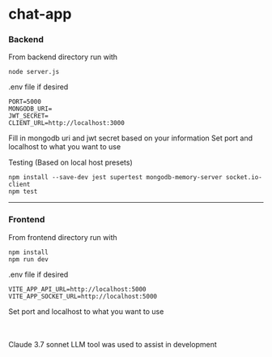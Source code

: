 # chat-app

### Backend

From backend directory run with

<code>node server.js
</code>

.env file if desired

```
PORT=5000
MONGODB_URI=
JWT_SECRET=
CLIENT_URL=http://localhost:3000
```

Fill in mongodb uri and jwt secret based on your information
Set port and localhost to what you want to use 


Testing (Based on local host presets)
```
npm install --save-dev jest supertest mongodb-memory-server socket.io-client
npm test
```
---
### Frontend

From frontend directory run with

```
npm install
npm run dev
```

.env file if desired

```
VITE_APP_API_URL=http://localhost:5000
VITE_APP_SOCKET_URL=http://localhost:5000
```

Set port and localhost to what you want to use 



<br>
<br>
Claude 3.7 sonnet LLM tool was used to assist in development
